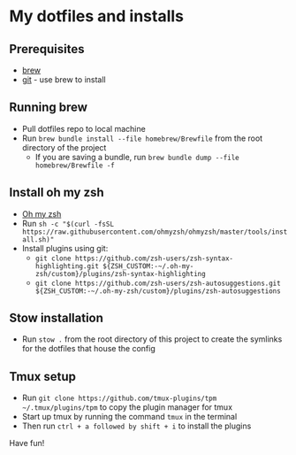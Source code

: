 # My dotfiles and installs

## Prerequisites

- [brew](https://brew.sh/)
- [git](https://git-scm.com/) - use brew to install

## Running brew

- Pull dotfiles repo to local machine
- Run `brew bundle install --file homebrew/Brewfile` from the root directory of the project
  - If you are saving a bundle, run `brew bundle dump --file homebrew/Brewfile -f`

## Install oh my zsh

- [Oh my zsh](https://github.com/ohmyzsh/ohmyzsh)
- Run `sh -c "$(curl -fsSL https://raw.githubusercontent.com/ohmyzsh/ohmyzsh/master/tools/install.sh)"`
- Install plugins using git:
  - `git clone https://github.com/zsh-users/zsh-syntax-highlighting.git ${ZSH_CUSTOM:-~/.oh-my-zsh/custom}/plugins/zsh-syntax-highlighting`
  - `git clone https://github.com/zsh-users/zsh-autosuggestions.git ${ZSH_CUSTOM:-~/.oh-my-zsh/custom}/plugins/zsh-autosuggestions`

## Stow installation

- Run `stow .` from the root directory of this project to create the symlinks for the dotfiles that house the config

## Tmux setup

- Run `git clone https://github.com/tmux-plugins/tpm ~/.tmux/plugins/tpm` to copy the plugin manager for tmux
- Start up tmux by running the command `tmux` in the terminal
- Then run `ctrl + a followed by shift + i` to install the plugins

Have fun!
